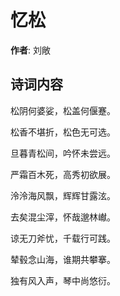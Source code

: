 # 忆松

**作者**: 刘敞

## 诗词内容

松阴何婆娑，松盖何偃蹇。

松香不堪折，松色无可选。

旦暮青松间，吟怀未尝远。

严霜百木死，高秀初欲展。

泠泠海风飘，辉辉甘露泫。

去矣混尘滓，怀哉邈林𪩘。

谅无刀斧忧，千载行可践。

辇毂念山海，谁期共攀搴。

独有风入声，琴中尚悠衍。

